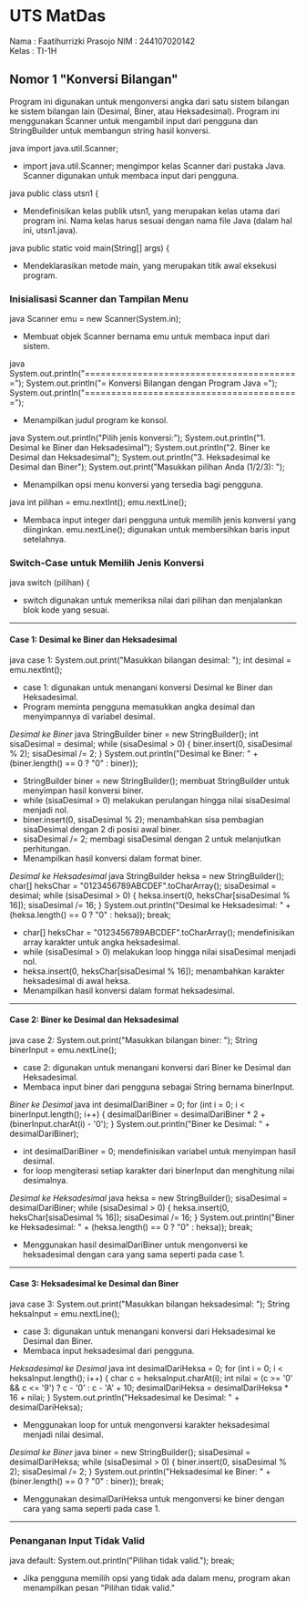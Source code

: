 # UTS MatDas

Nama    : Faatihurrizki Prasojo 
NIM     : 244107020142  
Kelas   : TI-1H


## Nomor 1 "Konversi Bilangan"  



Program ini digunakan untuk mengonversi angka dari satu sistem bilangan ke sistem bilangan lain (Desimal, Biner, atau Heksadesimal). Program ini menggunakan Scanner untuk mengambil input dari pengguna dan StringBuilder untuk membangun string hasil konversi.

java
import java.util.Scanner;

- import java.util.Scanner; mengimpor kelas Scanner dari pustaka Java. Scanner digunakan untuk membaca input dari pengguna.

java
public class utsn1 {

- Mendefinisikan kelas publik utsn1, yang merupakan kelas utama dari program ini. Nama kelas harus sesuai dengan nama file Java (dalam hal ini, utsn1.java).

java
    public static void main(String[] args) {

- Mendeklarasikan metode main, yang merupakan titik awal eksekusi program.

### Inisialisasi Scanner dan Tampilan Menu

java
        Scanner emu = new Scanner(System.in);

- Membuat objek Scanner bernama emu untuk membaca input dari sistem.

java
        System.out.println("=========================================");
        System.out.println("= Konversi Bilangan dengan Program Java =");
        System.out.println("=========================================");

- Menampilkan judul program ke konsol.

java
        System.out.println("Pilih jenis konversi:");
        System.out.println("1. Desimal ke Biner dan Heksadesimal");
        System.out.println("2. Biner ke Desimal dan Heksadesimal");
        System.out.println("3. Heksadesimal ke Desimal dan Biner");
        System.out.print("Masukkan pilihan Anda (1/2/3): ");

- Menampilkan opsi menu konversi yang tersedia bagi pengguna.

java
        int pilihan = emu.nextInt();
        emu.nextLine();

- Membaca input integer dari pengguna untuk memilih jenis konversi yang diinginkan. emu.nextLine(); digunakan untuk membersihkan baris input setelahnya.

### Switch-Case untuk Memilih Jenis Konversi

java
        switch (pilihan) {

- switch digunakan untuk memeriksa nilai dari pilihan dan menjalankan blok kode yang sesuai.

---

#### Case 1: Desimal ke Biner dan Heksadesimal

java
            case 1:
                System.out.print("Masukkan bilangan desimal: ");
                int desimal = emu.nextInt();

- case 1: digunakan untuk menangani konversi Desimal ke Biner dan Heksadesimal.
- Program meminta pengguna memasukkan angka desimal dan menyimpannya di variabel desimal.

*Desimal ke Biner*
java
                StringBuilder biner = new StringBuilder();
                int sisaDesimal = desimal;
                while (sisaDesimal > 0) {
                    biner.insert(0, sisaDesimal % 2);
                    sisaDesimal /= 2;
                }
                System.out.println("Desimal ke Biner: " + (biner.length() == 0 ? "0" : biner));

- StringBuilder biner = new StringBuilder(); membuat StringBuilder untuk menyimpan hasil konversi biner.
- while (sisaDesimal > 0) melakukan perulangan hingga nilai sisaDesimal menjadi nol.
- biner.insert(0, sisaDesimal % 2); menambahkan sisa pembagian sisaDesimal dengan 2 di posisi awal biner.
- sisaDesimal /= 2; membagi sisaDesimal dengan 2 untuk melanjutkan perhitungan.
- Menampilkan hasil konversi dalam format biner.

*Desimal ke Heksadesimal*
java
                StringBuilder heksa = new StringBuilder();
                char[] heksChar = "0123456789ABCDEF".toCharArray();
                sisaDesimal = desimal;
                while (sisaDesimal > 0) {
                    heksa.insert(0, heksChar[sisaDesimal % 16]);
                    sisaDesimal /= 16;
                }
                System.out.println("Desimal ke Heksadesimal: " + (heksa.length() == 0 ? "0" : heksa));
                break;

- char[] heksChar = "0123456789ABCDEF".toCharArray(); mendefinisikan array karakter untuk angka heksadesimal.
- while (sisaDesimal > 0) melakukan loop hingga nilai sisaDesimal menjadi nol.
- heksa.insert(0, heksChar[sisaDesimal % 16]); menambahkan karakter heksadesimal di awal heksa.
- Menampilkan hasil konversi dalam format heksadesimal.

---

#### Case 2: Biner ke Desimal dan Heksadesimal

java
            case 2:
                System.out.print("Masukkan bilangan biner: ");
                String binerInput = emu.nextLine();

- case 2: digunakan untuk menangani konversi dari Biner ke Desimal dan Heksadesimal.
- Membaca input biner dari pengguna sebagai String bernama binerInput.

*Biner ke Desimal*
java
                int desimalDariBiner = 0;
                for (int i = 0; i < binerInput.length(); i++) {
                    desimalDariBiner = desimalDariBiner * 2 + (binerInput.charAt(i) - '0');
                }
                System.out.println("Biner ke Desimal: " + desimalDariBiner);

- int desimalDariBiner = 0; mendefinisikan variabel untuk menyimpan hasil desimal.
- for loop mengiterasi setiap karakter dari binerInput dan menghitung nilai desimalnya.

*Desimal ke Heksadesimal*
java
                heksa = new StringBuilder();
                sisaDesimal = desimalDariBiner;
                while (sisaDesimal > 0) {
                    heksa.insert(0, heksChar[sisaDesimal % 16]);
                    sisaDesimal /= 16;
                }
                System.out.println("Biner ke Heksadesimal: " + (heksa.length() == 0 ? "0" : heksa));
                break;

- Menggunakan hasil desimalDariBiner untuk mengonversi ke heksadesimal dengan cara yang sama seperti pada case 1.

---

#### Case 3: Heksadesimal ke Desimal dan Biner

java
            case 3:
                System.out.print("Masukkan bilangan heksadesimal: ");
                String heksaInput = emu.nextLine();

- case 3: digunakan untuk menangani konversi dari Heksadesimal ke Desimal dan Biner.
- Membaca input heksadesimal dari pengguna.

*Heksadesimal ke Desimal*
java
                int desimalDariHeksa = 0;
                for (int i = 0; i < heksaInput.length(); i++) {
                    char c = heksaInput.charAt(i);
                    int nilai = (c >= '0' && c <= '9') ? c - '0' : c - 'A' + 10;
                    desimalDariHeksa = desimalDariHeksa * 16 + nilai;
                }
                System.out.println("Heksadesimal ke Desimal: " + desimalDariHeksa);

- Menggunakan loop for untuk mengonversi karakter heksadesimal menjadi nilai desimal.

*Desimal ke Biner*
java
                biner = new StringBuilder();
                sisaDesimal = desimalDariHeksa;
                while (sisaDesimal > 0) {
                    biner.insert(0, sisaDesimal % 2);
                    sisaDesimal /= 2;
                }
                System.out.println("Heksadesimal ke Biner: " + (biner.length() == 0 ? "0" : biner));
                break;

- Menggunakan desimalDariHeksa untuk mengonversi ke biner dengan cara yang sama seperti pada case 1.

---

### Penanganan Input Tidak Valid

java
            default:
                System.out.println("Pilihan tidak valid.");
                break;

- Jika pengguna memilih opsi yang tidak ada dalam menu, program akan menampilkan pesan "Pilihan tidak valid."